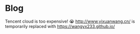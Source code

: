 # Blog
Tencent cloud is too expensive! 😭
http://www.yixuanwang.cn/ is temporarily replaced with https://wangyx233.github.io/
